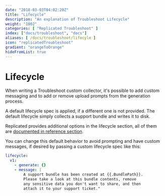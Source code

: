 ```yaml
---
date: "2018-03-03T04:02:20Z"
title: "Lifecycle"
description: "An explanation of Troubleshoot Lifecycle"
weight: "1802"
categories: [ "Replicated Troubleshoot" ]
index: ["docs/troubleshoot", "docs"]
aliases: [ /docs/troubleshoot/lifecyle ]
icon: "replicatedTroubleshoot"
gradient: "orangeToOrange"
hideFromList: true
---
```


# Lifecycle

When writing a Troubleshoot custom collector, it's possible to add custom messaging and to add or remove upload prompts from the generation process.

A default lifecycle spec is applied, if a different one is not provided. The default lifecycle simply collects a support bundle and writes it to disk.

Replicated provides additional options in the lifecycle section, all of them are [documented in reference section](/api/support-bundle-yaml-lifecycle/root/).

You can change this default behavior to avoid prompting and have custom messages, if desired by passing a custom lifecycle spec like this:

```yaml
lifecycle:
  v1:
    - generate: {}
    - message: |
        A support bundle has been created at {{.BundlePath}}.
        Please take a look at this bundle contents, remove
        any sensitive data you don't want to share, and then
        attach it to your support ticket."
```
